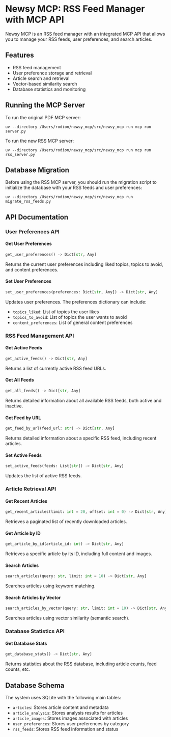 # Newsy MCP: RSS Feed Manager with MCP API

Newsy MCP is an RSS feed manager with an integrated MCP API that allows you to manage your RSS feeds, user preferences, and search articles.

## Features

- RSS feed management
- User preference storage and retrieval
- Article search and retrieval
- Vector-based similarity search
- Database statistics and monitoring

## Running the MCP Server

To run the original PDF MCP server:
```
uv --directory /Users/rodion/newsy_mcp/src/newsy_mcp run mcp run server.py
```

To run the new RSS MCP server:
```
uv --directory /Users/rodion/newsy_mcp/src/newsy_mcp run mcp run rss_server.py
```

## Database Migration

Before using the RSS MCP server, you should run the migration script to initialize the database with your RSS feeds and user preferences:

```
uv --directory /Users/rodion/newsy_mcp/src/newsy_mcp run migrate_rss_feeds.py
```

## API Documentation

### User Preferences API

#### Get User Preferences
```python
get_user_preferences() -> Dict[str, Any]
```
Returns the current user preferences including liked topics, topics to avoid, and content preferences.

#### Set User Preferences
```python
set_user_preferences(preferences: Dict[str, Any]) -> Dict[str, Any]
```
Updates user preferences. The preferences dictionary can include:
- `topics_liked`: List of topics the user likes
- `topics_to_avoid`: List of topics the user wants to avoid
- `content_preferences`: List of general content preferences

### RSS Feed Management API

#### Get Active Feeds
```python
get_active_feeds() -> Dict[str, Any]
```
Returns a list of currently active RSS feed URLs.

#### Get All Feeds
```python
get_all_feeds() -> Dict[str, Any]
```
Returns detailed information about all available RSS feeds, both active and inactive.

#### Get Feed by URL
```python
get_feed_by_url(feed_url: str) -> Dict[str, Any]
```
Returns detailed information about a specific RSS feed, including recent articles.

#### Set Active Feeds
```python
set_active_feeds(feeds: List[str]) -> Dict[str, Any]
```
Updates the list of active RSS feeds.

### Article Retrieval API

#### Get Recent Articles
```python
get_recent_articles(limit: int = 20, offset: int = 0) -> Dict[str, Any]
```
Retrieves a paginated list of recently downloaded articles.

#### Get Article by ID
```python
get_article_by_id(article_id: int) -> Dict[str, Any]
```
Retrieves a specific article by its ID, including full content and images.

#### Search Articles
```python
search_articles(query: str, limit: int = 10) -> Dict[str, Any]
```
Searches articles using keyword matching.

#### Search Articles by Vector
```python
search_articles_by_vector(query: str, limit: int = 10) -> Dict[str, Any]
```
Searches articles using vector similarity (semantic search).

### Database Statistics API

#### Get Database Stats
```python
get_database_stats() -> Dict[str, Any]
```
Returns statistics about the RSS database, including article counts, feed counts, etc.

## Database Schema

The system uses SQLite with the following main tables:

- `articles`: Stores article content and metadata
- `article_analysis`: Stores analysis results for articles
- `article_images`: Stores images associated with articles
- `user_preferences`: Stores user preferences by category
- `rss_feeds`: Stores RSS feed information and status